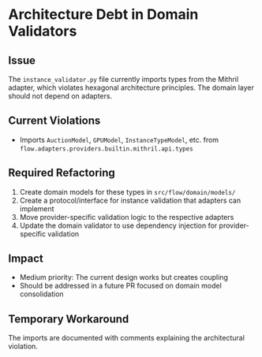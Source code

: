 # Architecture Debt in Domain Validators

## Issue
The `instance_validator.py` file currently imports types from the Mithril adapter, which violates hexagonal architecture principles. The domain layer should not depend on adapters.

## Current Violations
- Imports `AuctionModel`, `GPUModel`, `InstanceTypeModel`, etc. from `flow.adapters.providers.builtin.mithril.api.types`

## Required Refactoring
1. Create domain models for these types in `src/flow/domain/models/`
2. Create a protocol/interface for instance validation that adapters can implement
3. Move provider-specific validation logic to the respective adapters
4. Update the domain validator to use dependency injection for provider-specific validation

## Impact
- Medium priority: The current design works but creates coupling
- Should be addressed in a future PR focused on domain model consolidation

## Temporary Workaround
The imports are documented with comments explaining the architectural violation.